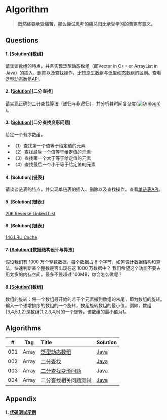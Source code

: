 # Algorithm

> **既然终要承受痛苦，那么尝试思考的痛总归比承受学习的苦更有意义。**

## Questions

#### 1. [[Solution](https://github.com/guokaide/algorithm/blob/master/summary/summary.md#%E6%95%B0%E7%BB%84)][数组]
请谈谈数组的特点，并且实现泛型动态数组（即Vector in C++ or ArrayList in Java）的插入、删除以及查找操作，比较原生数组与泛型动态数组的区别。查看[泛型动态数组API](https://github.com/guokaide/algorithm/blob/master/questions/questions.md#1%E6%B3%9B%E5%9E%8B%E5%8A%A8%E6%80%81%E6%95%B0%E7%BB%84api)。

#### 2. [[Solution](https://github.com/guokaide/algorithm/blob/master/algorithms/src/array/BinarySearch.java)][二分查找]
请实现正确的二分查找算法（递归与非递归），并分析其时间复杂度(<a href="http://www.codecogs.com/eqnedit.php?latex=O(nlogn)" target="_blank"><img src="http://latex.codecogs.com/gif.latex?O(nlogn)" title="O(nlogn)" /></a>)。

#### 3. [[Solution](https://github.com/guokaide/algorithm/blob/master/algorithms/src/array/BinarySearch.java)][二分查找变形问题]
给定一个有序数组，
* （1）查找第一个值等于给定值的元素
* （2）查找最后一个值等于给定值的元素
* （3）查找第一个大于等于给定值的元素
* （4）查找最后一个小于等于给定值的元素

#### 4. [Solution][链表]
请谈谈链表的特点，并实现单链表的插入、删除以及查找操作。查看[单链表API](https://github.com/guokaide/algorithm/blob/master/questions/questions.md#4%E5%8D%95%E9%93%BE%E8%A1%A8api)。

#### 5. [[Solution](https://github.com/guokaide/leetcode/tree/master/algorithms/src/reverselinkedlist_206)][链表]
[206.Reverse Linked List](https://leetcode.com/problems/reverse-linked-list/description/)

#### 6. [Solution][链表]
[146.LRU Cache](https://leetcode.com/problems/lru-cache/description/)

#### 7. [[Solution](https://github.com/guokaide/algorithm/blob/master/summary/summary.md#%E4%BA%8C%E5%88%86%E6%9F%A5%E6%89%BE)][数据结构设计与算法]
假设我们有 1000 万个整数数据，每个数据占 8 个字节，如何设计数据结构和算法，快速判断某个整数是否出现在这 1000 万数据中？ 我们希望这个功能不要占用太多的内存空间，最多不要超过 100MB，你会怎么做呢？

#### 8.[[Solution](https://github.com/guokaide/algorithm/blob/master/algorithms/src/array/MinNumberInRotatedArray.java)][数组]
数组的旋转：将一个数组最开始的若干个元素搬到数组的末尾，即为数组的旋转。输入一个递增排序的数组的一个旋转，数组旋转数组的最小值。例如，数组{3,4,5,1,2}是数组{1,2,3,4,5}的一个旋转，该数组的最小值为1。


## Algorithms

|#|Tag|Title|Solution|
|:---:|:---:|:---|:---|
|001|Array|[泛型动态数组](https://github.com/guokaide/algorithm/blob/master/questions/questions.md)|[Java](https://github.com/guokaide/algorithm/blob/master/algorithms/src/array/GenericArray.java)|
|002|Array|[二分查找](https://github.com/guokaide/algorithm/blob/master/README.md#2-solution%E4%BA%8C%E5%88%86%E6%9F%A5%E6%89%BE)|[Java](https://github.com/guokaide/algorithm/blob/master/algorithms/src/array/BinarySearch.java)|
|003|Array|[二分查找变形问题](https://github.com/guokaide/algorithm/blob/master/README.md#3-solution%E4%BA%8C%E5%88%86%E6%9F%A5%E6%89%BE%E5%8F%98%E5%BD%A2%E9%97%AE%E9%A2%98)|[Java](https://github.com/guokaide/algorithm/blob/master/algorithms/src/array/BinarySearch.java)|
|004|Array|二分查找相关问题测试|[Java](https://github.com/guokaide/algorithm/blob/master/algorithms/src/array/BinarySearchTest.java)|

## Appendix
#### 1. [代码测试示例](https://github.com/guokaide/algorithm/blob/master/algorithms/src/array/BinarySearchTest.java)
